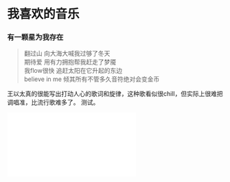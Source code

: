 # 我喜欢的音乐

### 有一颗星为我存在

> 翻过山 向大海大喊我过够了冬天  
> 期待爱 用有力拥抱帮我赶走了梦魇  
> 我flow很快 追赶太阳在它升起的东边  
> believe in me 倾其所有不管多久音符绝对会变金币

王以太真的很能写出打动人心的歌词和旋律，这种歌看似很chill，但实际上很难把调唱准，比流行歌难多了。
测试。
<iframe src="//player.bilibili.com/player.html?aid=331995369&bvid=BV1QA411K74z&cid=306198637&page=1" scrolling="no" border="0" frameborder="no" framespacing="0" allowfullscreen="true"> </iframe>


